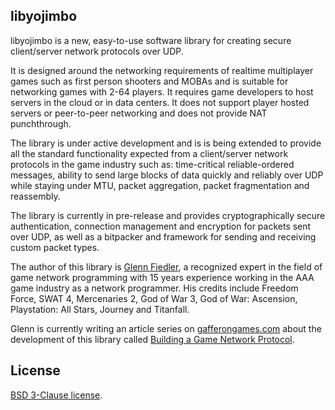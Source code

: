 ## libyojimbo

libyojimbo is a new, easy-to-use software library for creating secure client/server network protocols over UDP.

It is designed around the networking requirements of realtime multiplayer games such as first person shooters and MOBAs and is suitable for networking games with 2-64 players. It requires game developers to host servers in the cloud or in data centers. It does not support player hosted servers or peer-to-peer networking and does not provide NAT punchthrough.

The library is under active development and is is being extended to provide all the standard functionality expected from a client/server network protocols in the game industry such as: time-critical reliable-ordered messages, ability to send large blocks of data quickly and reliably over UDP while staying under MTU, packet aggregation, packet fragmentation and reassembly.

The library is currently in pre-release and provides cryptographically secure authentication, connection management and encryption for packets sent over UDP, as well as a bitpacker and framework for sending and receiving custom packet types.

The author of this library is [Glenn Fiedler](https://www.linkedin.com/in/glennfiedler), a recognized expert in the field of game network programming with 15 years experience working in the AAA game industry as a network programmer. His credits include Freedom Force, SWAT 4, Mercenaries 2, God of War 3, God of War: Ascension, Playstation: All Stars, Journey and Titanfall. 

Glenn is currently writing an article series on [gafferongames.com](http://gafferongames.com) about the development of this library called [Building a Game Network Protocol](http://gafferongames.com/2016/05/10/building-a-game-network-protocol/).

## License

[BSD 3-Clause license](https://opensource.org/licenses/BSD-3-Clause).
